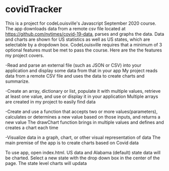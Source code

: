 # covidTracker
This is a project for codeLouisville's Javascript September 2020 course. The app downloads data from a remote csv file located at https://github.com/nytimes/covid-19-data, 
parses and graphs the data. Data and charts are shown for US statistics as well as US states, which are selectable by a dropdown box.
CodeLouisville requires that a minimum of 3 optional features must be met to pass the course. Here are the the features my project covers.

-Read and parse an external file (such as JSON or CSV) into your application and display some data from that in your app
    My project reads data from a remote CSV file and uses the data to create charts and summarize.
    
-Create an array, dictionary or list, populate it with multiple values, retrieve at least one value, and use or display it in your application
    Multiple arrays are created in my project to easily find data

-Create and use a function that accepts two or more values(parameters), calculates or determines a new value based on those inputs, and returns a new value
    The drawChart function brings in multiple values and defines and creates a chart each time
    
-Visualize data in a graph, chart, or other visual representation of data
    The main premise of the app is to create charts based on Covid data
    
To use app, open index.html. US data and Alabama (default) state data will be charted. Select a new state with the drop down box in the center of the page. The state level charts
    will updata


